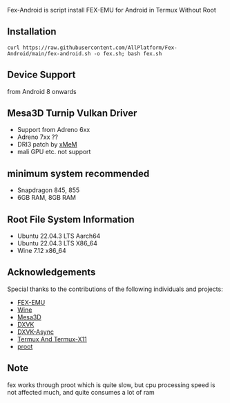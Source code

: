 Fex-Android is script install FEX-EMU for Android in Termux Without Root

## Installation
```
curl https://raw.githubusercontent.com/AllPlatform/Fex-Android/main/fex-android.sh -o fex.sh; bash fex.sh
```
## Device Support
from Android 8 onwards
## Mesa3D Turnip Vulkan Driver
- Support from Adreno 6xx
- Adreno 7xx ??
- DRI3 patch by [xMeM](https://github.com/xMeM/termux-packages/tree/master/packages/mesa)
- mali GPU etc. not support
## minimum system recommended
- Snapdragon 845, 855
- 6GB RAM, 8GB RAM
## Root File System Information
- Ubuntu 22.04.3 LTS Aarch64
- Ubuntu 22.04.3 LTS X86_64
- Wine 7.12 x86_64
## Acknowledgements
Special thanks to the contributions of the following individuals and projects:
- [FEX-EMU](https://github.com/FEX-Emu/FEX)
- [Wine](https://gitlab.winehq.org/wine/wine)
- [Mesa3D](https://www.mesa3d.org/)
- [DXVK](https://github.com/doitsujin/dxvk)
- [DXVK-Async](https://github.com/Sporif/dxvk-async)
- [Termux And Termux-X11](https://github.com/termux)
- [proot](https://github.com/proot-me/proot)
## Note
fex works through proot which is quite slow, but cpu processing speed is not affected much, and quite consumes a lot of ram


